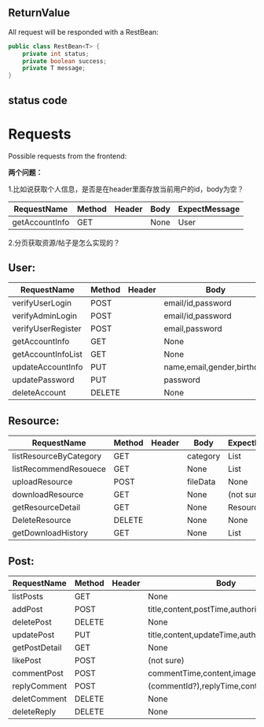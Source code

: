 ## ReturnValue

All request will be responded with a RestBean:

```java
public class RestBean<T> {
    private int status; 
    private boolean success; 
    private T message;
}
```

## status code

# Requests



Possible requests from the frontend:

**两个问题：**

1.比如说获取个人信息，是否是在header里面存放当前用户的id，body为空？

| RequestName    | Method | Header | Body | ExpectMessage |
| -------------- | ------ | ------ | ---- | ------------- |
| getAccountInfo | GET    |        | None | User          |

2.分页获取资源/帖子是怎么实现的？

## User:

| RequestName        | Method | Header | Body                       | ExpectMessage |
| ------------------ | ------ | ------ | -------------------------- | ------------- |
| verifyUserLogin    | POST   |        | email/id,password          | None          |
| verifyAdminLogin   | POST   |        | email/id,password          | None          |
| verifyUserRegister | POST   |        | email,password             | None          |
| getAccountInfo     | GET    |        | None                       | User          |
| getAccountInfoList | GET    |        | None                       | List<User>    |
| updateAccountInfo  | PUT    |        | name,email,gender,birthday | User          |
| updatePassword     | PUT    |        | password                   | None          |
| deleteAccount      | DELETE |        | None                       | None          |

## Resource:

| RequestName            | Method | Header | Body     | ExpectMessage  |
| ---------------------- | ------ | ------ | -------- | -------------- |
| listResourceByCategory | GET    |        | category | List<Resource> |
| listRecommendResouece  | GET    |        | None     | List<Resource> |
| uploadResource         | POST   |        | fileData | None           |
| downloadResource       | GET    |        | None     | (not sure)     |
| getResourceDetail      | GET    |        | None     | Resource       |
| DeleteResource         | DELETE |        | None     | None           |
| getDownloadHistory     | GET    |        | None     | List<Resource> |

## Post:

| RequestName   | Method | Header | Body                                       | ExpectMessage |
| ------------- | ------ | ------ | ------------------------------------------ | ------------- |
| listPosts     | GET    |        | None                                       | List<Post>    |
| addPost       | POST   |        | title,content,postTime,authority,imageId   | None          |
| deletePost    | DELETE |        | None                                       | None          |
| updatePost    | PUT    |        | title,content,updateTime,authority,imageId | Post          |
| getPostDetail | GET    |        | None                                       | Post          |
| likePost      | POST   |        | (not sure)                                 | None          |
| commentPost   | POST   |        | commentTime,content,imageId,(floor?)       | Comment       |
| replyComment  | POST   |        | (commentId?),replyTime,content             | Reply         |
| deletComment  | DELETE |        | None                                       | None          |
| deleteReply   | DELETE |        | None                                       | None          |
